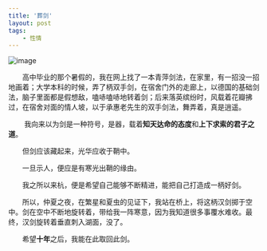 ```yaml
---
title: '葬剑'
layout: post
tags:
    - 性情
---
```


![image](/media/files/2016/07/30/1.jpg)

&emsp;&emsp;高中毕业的那个暑假的，我在网上找了一本青萍剑法，在家里，有一招没一招地画着；大学本科的时候，弄了柄双手剑，在宿舍门外的走廊上，以德国的基础剑法，脑子里面都是假想敌，嗑哧嗑哧地转着剑；后来落英缤纷时，风载着花瓣拂过，在宿舍对面的情人坡，以于承惠老先生的双手剑法，舞弄着，真是逍遥。

&emsp;&emsp; 我向来以为剑是一种符号，是器，载着**知天达命的态度**和**上下求索的君子之道**。

&emsp;&emsp;但剑应该藏起来，光华应收于鞘中。

&emsp;&emsp;一旦示人，便应是有寒光出鞘的缘由。

&emsp;&emsp;我之所以来杭，便是希望自己能够不断精进，能把自己打造成一柄好剑。

&emsp;&emsp;所以，仲夏之夜，在繁星和夏虫的见证下，我站在桥上，将这柄汉剑掷于空中。剑在空中不断地旋转着，带给我一阵寒意，因为我知道很多事覆水难收。最终，汉剑旋转着垂直刺入湖面，没了。

&emsp;&emsp;希望**十年**之后，我能在此取回此剑。
